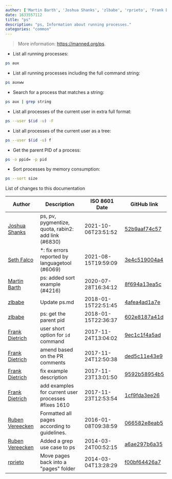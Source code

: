 ```yaml
---
author: ['Martin Barth', 'Joshua Shanks', 'zlbabe', 'rprieto', 'Frank Dietrich', 'Seth Falco', 'Ruben Vereecken']
date: 1633557112
title: "ps"
description: "ps, Information about running processes."
categories: "common"
---
```

> More information: <https://manned.org/ps>.

- List all running processes:

```bash
ps aux
```

- List all running processes including the full command string:

```bash
ps auxww
```

- Search for a process that matches a string:

```bash
ps aux | grep string
```

- List all processes of the current user in extra full format:

```bash
ps --user $(id -u) -F
```

- List all processes of the current user as a tree:

```bash
ps --user $(id -u) f
```

- Get the parent PID of a process:

```bash
ps -o ppid= -p pid
```

- Sort processes by memory consumption:

```bash
ps --sort size
```
List of changes to this documentation


Author | Description | ISO 8601 Date | GitHub link
------|-----|-----|-----
[Joshua Shanks](mailto:jjshanks@gmail.com) | ps, pv, pygmentize, quota, rabin2: add link (#6830) | 2021-10-06T23:51:52 | [52b9aaf74c57](https://github.com/tldr-pages/tldr/commit/52b9aaf74c571d0ee04b6f2986e09fff22ba7256)
[Seth Falco](mailto:seth@falco.fun) | *: fix errors reported by languagetool (#6069) | 2021-08-15T19:59:09 | [3e4c519004a4](https://github.com/tldr-pages/tldr/commit/3e4c519004a471c861cdc609fd7239ee3355671c)
[Martin Barth](mailto:ufobat@users.noreply.github.com) | ps: added sort example (#4216) | 2020-07-28T16:34:12 | [8f694a13ea5c](https://github.com/tldr-pages/tldr/commit/8f694a13ea5c5f7cb18f3169d1603f7fb4c3554f)
[zlbabe](mailto:31076777+zlbabe@users.noreply.github.com) | Update ps.md | 2018-01-15T22:51:45 | [4afea4ad1a7e](https://github.com/tldr-pages/tldr/commit/4afea4ad1a7ef22eb147b5349c84534af8e23728)
[zlbabe](mailto:31076777+zlbabe@users.noreply.github.com) | ps: get the parent pid | 2018-01-15T22:36:37 | [602e8187a41d](https://github.com/tldr-pages/tldr/commit/602e8187a41de56cd0e7aa5a8206aad35042815d)
[Frank Dietrich](mailto:bits_n_bytes@gmx.de) | user short option for `id` command | 2017-11-24T13:04:02 | [9ec1c1f4a5ad](https://github.com/tldr-pages/tldr/commit/9ec1c1f4a5ad7bbb3348ef864fad857e4a8f4927)
[Frank Dietrich](mailto:bits_n_bytes@gmx.de) | amend based on the PR comments | 2017-11-24T12:50:38 | [ded5c11e43e9](https://github.com/tldr-pages/tldr/commit/ded5c11e43e961d2dd3e27e09a945b697d653085)
[Frank Dietrich](mailto:bits_n_bytes@gmx.de) | fix example description | 2017-11-23T13:01:50 | [9592b58954b5](https://github.com/tldr-pages/tldr/commit/9592b58954b51725224996bb640098520d7f38af)
[Frank Dietrich](mailto:bits_n_bytes@gmx.de) | add examples for current user processes #fixes 1610 | 2017-11-23T12:53:54 | [1cf9fda3ee26](https://github.com/tldr-pages/tldr/commit/1cf9fda3ee268ab50e3e2ec2a0e4d17b96414ba4)
[Ruben Vereecken](mailto:rubenvereecken@gmail.com) | Formatted all pages according to guidelines. | 2016-01-08T09:38:59 | [066582e8eab5](https://github.com/tldr-pages/tldr/commit/066582e8eab57bce9861cc8d379e158d61f1cc95)
[Ruben Vereecken](mailto:rubenvereecken@gmail.com) | Added a grep use case to ps | 2014-03-24T00:52:15 | [a6ae297b6a35](https://github.com/tldr-pages/tldr/commit/a6ae297b6a3535021b8db11185bcdde68fa366be)
[rprieto](mailto:choicesmade@gmail.com) | Move pages back into a "pages" folder | 2014-03-04T13:28:29 | [f00bf64426a7](https://github.com/tldr-pages/tldr/commit/f00bf64426a792ee3aac792f9c0aec3f8b1eaa7d)

